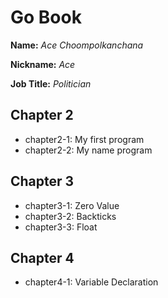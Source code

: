 # Go Book

**Name:** *Ace Choompolkanchana*

**Nickname:** *Ace*

**Job Title:** *Politician*

## Chapter 2

* chapter2-1: My first program
* chapter2-2: My name program

## Chapter 3

* chapter3-1: Zero Value
* chapter3-2: Backticks
* chapter3-3: Float

## Chapter 4

* chapter4-1: Variable Declaration

